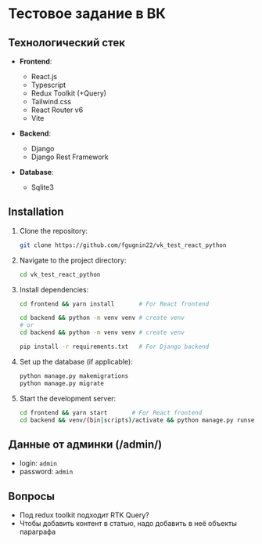 # Тестовое задание в ВК

## Технологический стек

- **Frontend**:

  - React.js
  - Typescript
  - Redux Toolkit (+Query)
  - Tailwind.css
  - React Router v6
  - Vite

- **Backend**:

  - Django
  - Django Rest Framework

- **Database**:

  - Sqlite3

## Installation

1. Clone the repository:
   ```sh
   git clone https://github.com/fgugnin22/vk_test_react_python
   ```
2. Navigate to the project directory:
   ```sh
   cd vk_test_react_python
   ```
3. Install dependencies:

   ```sh
   cd frontend && yarn install       # For React frontend

   cd backend && python -m venv venv # create venv
   # or
   cd backend && python -m venv venv # create venv

   pip install -r requirements.txt   # For Django backend
   ```

4. Set up the database (if applicable):
   ```sh
   python manage.py makemigrations
   python manage.py migrate
   ```
5. Start the development server:
   ```sh
   cd frontend && yarn start       # For React frontend
   cd backend && venv/(bin|scripts)/activate && python manage.py runserver    # For Django backend
   ```

## Данные от админки (/admin/)

- login: `admin`
- password: `admin`

## Вопросы

- Под redux toolkit подходит RTK Query?
- Чтобы добавить контент в статью, надо добавить в неё объекты параграфа
